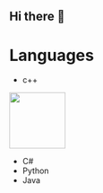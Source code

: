 ## Hi there 👋

# Languages
- c++
<img src="https://github.com/user-attachments/assets/bcfe35a6-2bfb-41c0-a6ed-793a7940fd7d" width="100" />

- C#
- Python
- Java
  


<!--
Here are some ideas to get you started:

- 🔭 I’m currently working on ...
- 🌱 I’m currently learning ...
- 👯 I’m looking to collaborate on ...
- 🤔 I’m looking for help with ...
- 💬 Ask me about ...
- 📫 How to reach me: ...
- 😄 Pronouns: ...
- ⚡ Fun fact: ...
-->
